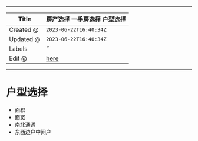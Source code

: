 -----

| Title     | 房产选择 一手房选择 户型选择                                 |
| --------- | ----------------------------------------------- |
| Created @ | `2023-06-22T16:40:34Z`                          |
| Updated @ | `2023-06-22T16:40:34Z`                          |
| Labels    | \`\`                                            |
| Edit @    | [here](https://github.com/junxnone/F/issues/89) |

-----

# 户型选择

  - 面积
  - 面宽
  - 南北通透
  - 东西边户中间户
